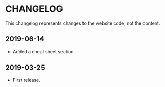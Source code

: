# CHANGELOG

This changelog represents changes to the website code, not the content.

## 2019-06-14

- Added a cheat sheet section.

## 2019-03-25

- First release.